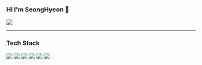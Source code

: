 ### Hi I'm SeongHyeon 👋
<img src="https://capsule-render.vercel.app/api?type=waving&color=auto&height=200&section=header&text=SeongHyeon!&fontSize=90" />

---

### Tech Stack
<img src="https://img.shields.io/badge/Python-orange?style=flat&logo=Python&logoColor=white"/>
<img src="https://img.shields.io/badge/Python-orange?style=flat&logo=Python&logoColor=white"/>
<img src="https://img.shields.io/badge/Python-orange?style=flat&logo=Python&logoColor=white"/>
<img src="https://img.shields.io/badge/Python-orange?style=flat&logo=Python&logoColor=white"/>
<img src="https://img.shields.io/badge/Python-orange?style=flat&logo=Python&logoColor=white"/>
<img src="https://img.shields.io/badge/Python-orange?style=flat&logo=Python&logoColor=white"/>
<!--
**shjang2020/shjang2020** is a ✨ _special_ ✨ repository because its `README.md` (this file) appears on your GitHub profile.

Here are some ideas to get you started:

- 🔭 I’m currently working on ...
- 🌱 I’m currently learning ...
- 👯 I’m looking to collaborate on ...
- 🤔 I’m looking for help with ...
- 💬 Ask me about ...
- 📫 How to reach me: ...
- 😄 Pronouns: ...
- ⚡ Fun fact: ...
-->
